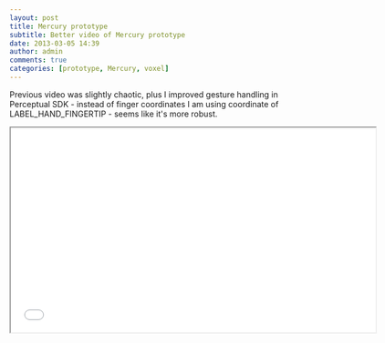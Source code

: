 ```yaml
---
layout: post
title: Mercury prototype
subtitle: Better video of Mercury prototype
date: 2013-03-05 14:39
author: admin
comments: true
categories: [prototype, Mercury, voxel]
---
```

Previous video was slightly chaotic, plus I improved gesture handling in Perceptual SDK -
instead of finger coordinates I am using coordinate of LABEL_HAND_FINGERTIP - seems like it's more robust.
<div class="videoWrapper"><iframe src="//www.youtube.com/embed/ASTTUvziJgE" height="360" width="640"></iframe></div>

